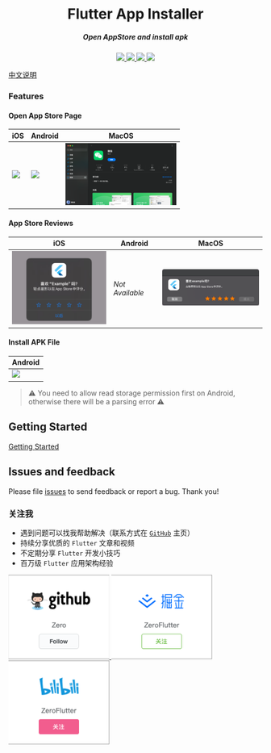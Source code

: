 <h1 align="center">Flutter App Installer</h1>
<h5 align="center">Open AppStore and install apk </h5>

<p align="center">
<a href="https://pub.dev/packages/app_installer">
<img src="https://img.shields.io/pub/v/app_installer?logo=dart"/>
<img src="https://img.shields.io/badge/OS-Android%20%7CiOS%20%20%7C%20MacOS-blue?logo=preact"/>
</a>
<a href="https://github.com/BytesZero/app_installer">
<img src="https://github.com/BytesZero/app_installer/actions/workflows/flutter.yml/badge.svg">
<img src=https://img.shields.io/github/stars/BytesZero/app_installer?color=brightgreen>
</a>
</p>

[中文说明](https://github.com/BytesZero/app_installer/tree/master/README_CN.md)

### Features

#### Open App Store Page

| iOS | Android | MacOS |
|-----|---------|-------|
| <img src="https://raw.githubusercontent.com/BytesZero/app_installer/master/images/iOS_Go_Store.gif" width="220"/> | <img src="https://raw.githubusercontent.com/BytesZero/app_installer/master/images/Android_Go_Store.gif" width="220"/> | <img src="https://raw.githubusercontent.com/BytesZero/app_installer/master/images/MacOS_Go_Store.png" width="220"/> |

#### App Store Reviews

| iOS | Android | MacOS |
|-----|---------|-------|
| <img src="https://raw.githubusercontent.com/BytesZero/app_installer/master/images/review_ios.png" width="220"/> | _Not Available_ | <img src="https://raw.githubusercontent.com/BytesZero/app_installer/master/images/review_macos.png" width="220"/> |

#### Install APK File

| Android |
|---------|
| <img src="https://raw.githubusercontent.com/BytesZero/app_installer/master/images/install_apk.gif" width="220"/> |

> ⚠️ You need to allow read storage permission first on Android, otherwise there will be a parsing error ⚠️


## Getting Started

[Getting Started](https://github.com/BytesZero/app_installer/tree/master/example)

## Issues and feedback

Please file [issues](https://github.com/BytesZero/app_installer/issues/new) to send feedback or report a bug. Thank you!

### 关注我

- 遇到问题可以找我帮助解决（联系方式在 [`GitHub`](https://github.com/BytesZero) 主页）
- 持续分享优质的 `Flutter` 文章和视频
- 不定期分享 `Flutter` 开发小技巧
- 百万级 `Flutter` 应用架构经验

<p>
  <a href="https://github.com/BytesZero">
    <img width="200" alt="github" src="https://raw.githubusercontent.com/BytesZero/BytesZero/main/images/follow/github_follow.png">
  </a>
  <a href="https://juejin.cn/user/764915820276439">
    <img width="200" alt="juejin" src="https://raw.githubusercontent.com/BytesZero/BytesZero/main/images/follow/juejin_follow.png">
  </a>
  <a href="https://space.bilibili.com/1698847208">
    <img width="200" alt="csdn" src="https://raw.githubusercontent.com/BytesZero/BytesZero/main/images/follow/bilibili_follow.png">
  </a>
</p>
